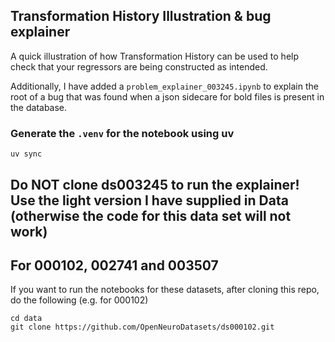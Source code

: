 ## Transformation History Illustration & bug explainer

A quick illustration of how Transformation History can be used to help check that your regressors are being constructed as intended.

Additionally, I have added a `problem_explainer_003245.ipynb` to explain the root of a bug that was found when a json sidecare for bold files is present in the database.  

### Generate the `.venv` for the notebook using uv
```
uv sync
```


## Do NOT clone ds003245 to run the explainer!  Use the light version I have supplied in Data (otherwise the code for this data set will not work)


## For 000102, 002741 and 003507
If you want to run the notebooks for these datasets, after cloning this repo, do the following (e.g. for 000102)
```
cd data
git clone https://github.com/OpenNeuroDatasets/ds000102.git
```